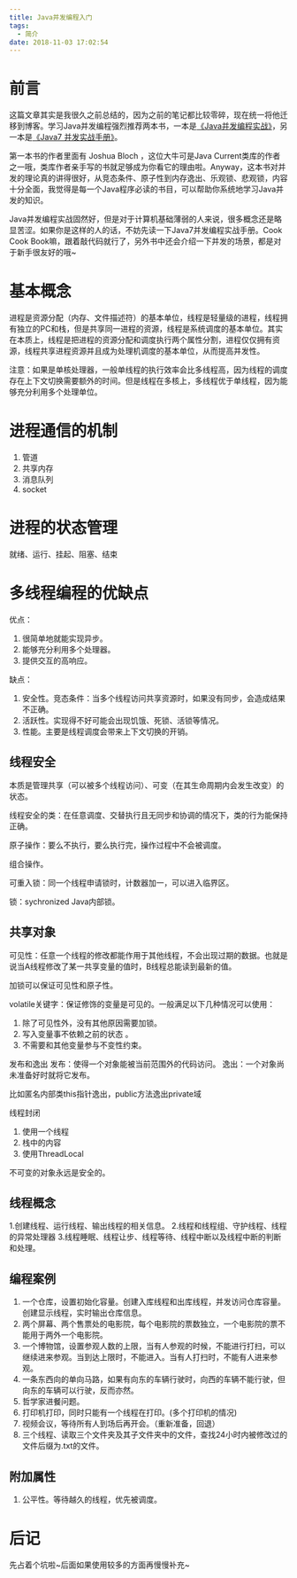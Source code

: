 ```yaml
---
title: Java并发编程入门
tags:
  - 简介
date: 2018-11-03 17:02:54
---
```

# 前言

这篇文章其实是我很久之前总结的，因为之前的笔记都比较零碎，现在统一将他迁移到博客。学习Java并发编程强烈推荐两本书，一本是[《Java并发编程实战》](https://book.douban.com/subject/10484692/)，另一本是[《Java7 并发实战手册》](https://book.douban.com/subject/25844475/)。

第一本书的作者里面有 Joshua Bloch ，这位大牛可是Java Current类库的作者之一哦，类库作者亲手写的书就足够成为你看它的理由啦。Anyway，这本书对并发的理论真的讲得很好，从竞态条件、原子性到内存逸出、乐观锁、悲观锁，内容十分全面，我觉得是每一个Java程序必读的书目，可以帮助你系统地学习Java并发的知识。

Java并发编程实战固然好，但是对于计算机基础薄弱的人来说，很多概念还是略显苦涩。如果你是这样的人的话，不妨先读一下Java7并发编程实战手册。Cook Cook Book嘛，跟着敲代码就行了，另外书中还会介绍一下并发的场景，都是对于新手很友好的哦~

<!--more-->

# 基本概念

进程是资源分配（内存、文件描述符）的基本单位，线程是轻量级的进程，线程拥有独立的PC和栈，但是共享同一进程的资源，线程是系统调度的基本单位。其实在本质上，线程是把进程的资源分配和调度执行两个属性分割，进程仅仅拥有资源，线程共享进程资源并且成为处理机调度的基本单位，从而提高并发性。

注意：如果是单核处理器，一般单线程的执行效率会比多线程高，因为线程的调度存在上下文切换需要额外的时间。但是线程在多核上，多线程优于单线程，因为能够充分利用多个处理单位。


# 进程通信的机制

1. 管道
2. 共享内存
3. 消息队列
4. socket

# 进程的状态管理

就绪、运行、挂起、阻塞、结束

# 多线程编程的优缺点

优点：
1. 很简单地就能实现异步。
2. 能够充分利用多个处理器。
3. 提供交互的高响应。

缺点：
1. 安全性。竞态条件：当多个线程访问共享资源时，如果没有同步，会造成结果不正确。
2. 活跃性。实现得不好可能会出现饥饿、死锁、活锁等情况。
3. 性能。主要是线程调度会带来上下文切换的开销。

## 线程安全

本质是管理共享（可以被多个线程访问）、可变（在其生命周期内会发生改变）的状态。

线程安全的类：在任意调度、交替执行且无同步和协调的情况下，类的行为能保持正确。

原子操作：要么不执行，要么执行完，操作过程中不会被调度。

组合操作。

可重入锁：同一个线程申请锁时，计数器加一，可以进入临界区。

锁：sychronized Java内部锁。

## 共享对象

可见性：任意一个线程的修改都能作用于其他线程，不会出现过期的数据。也就是说当A线程修改了某一共享变量的值时，B线程总能读到最新的值。

加锁可以保证可见性和原子性。

volatile关键字：保证修饰的变量是可见的。一般满足以下几种情况可以使用：
1. 除了可见性外，没有其他原因需要加锁。
2. 写入变量事不依赖之前的状态 。
3. 不需要和其他变量参与不变性约束。

发布和逸出
发布：使得一个对象能被当前范围外的代码访问。
逸出：一个对象尚未准备好时就将它发布。

比如匿名内部类this指针逸出，public方法逸出private域

线程封闭
1. 使用一个线程
2. 栈中的内容
3. 使用ThreadLocal

不可变的对象永远是安全的。


## 线程概念

1.创建线程、运行线程、输出线程的相关信息。
2.线程和线程组、守护线程、线程的异常处理器
3.线程睡眠、线程让步、线程等待、线程中断以及线程中断的判断和处理。

## 编程案例

1. 一个仓库，设置初始化容量。创建入库线程和出库线程，并发访问仓库容量。创建显示线程，实时输出仓库信息。
2. 两个屏幕、两个售票处的电影院，每个电影院的票数独立，一个电影院的票不能用于两外一个电影院。
3. 一个博物馆，设置参观人数的上限，当有人参观的时候，不能进行打扫，可以继续进来参观。当到达上限时，不能进入。当有人打扫时，不能有人进来参观。
4. 一条东西向的单向马路，如果有向东的车辆行驶时，向西的车辆不能行驶，但向东的车辆可以行驶，反而亦然。
5. 哲学家进餐问题。
6. 打印机打印，同时只能有一个线程在打印。(多个打印机的情况)
7. 视频会议，等待所有人到场后再开会。（重新准备，回退）
8. 三个线程、读取三个文件夹及其子文件夹中的文件，查找24小时内被修改过的文件后缀为.txt的文件。

## 附加属性

1. 公平性。等待越久的线程，优先被调度。

# 后记

先占着个坑啦~后面如果使用较多的方面再慢慢补充~